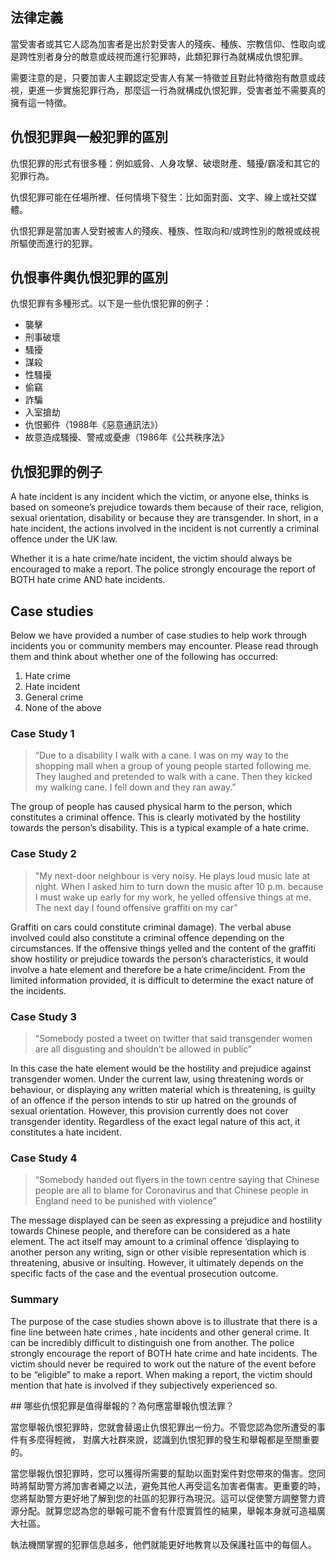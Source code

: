 ## 法律定義

當受害者或其它人認為加害者是出於對受害人的殘疾、種族、宗教信仰、性取向或是跨性別者身分的敵意或歧視而進行犯罪時，此類犯罪行為就構成仇恨犯罪。

需要注意的是，只要加害人主觀認定受害人有某一特徵並且對此特徵抱有敵意或歧視，更進一步實施犯罪行為，那麼這一行為就構成仇恨犯罪，受害者並不需要真的擁有這一特徵。

## 仇恨犯罪與一般犯罪的區別

仇恨犯罪的形式有很多種：例如威脅、人身攻擊、破壞財產、騷擾/霸凌和其它的犯罪行為。

仇恨犯罪可能在任場所裡、任何情境下發生：比如面對面、文字、線上或社交媒體。

仇恨犯罪是當加害人受對被害人的殘疾、種族、性取向和/或跨性別的敵視或歧視所驅使而進行的犯罪。

## 仇恨事件輿仇恨犯罪的區別

仇恨犯罪有多種形式。以下是一些仇恨犯罪的例子：​
- 襲擊
- 刑事破壞
- 騷擾
- 謀殺
- 性騷擾
- 偷竊
- 詐騙
- 入室搶劫
- ​仇恨郵件（1988年《惡意通訊法》）
- ​故意造成騷擾、警戒或憂慮（1986年《公共秩序法》

## 仇恨犯罪的例子

A hate incident is any incident which the victim, or anyone else, thinks is based on someone’s prejudice towards them because of their race, religion, sexual orientation, disability or because they are transgender. In short, in a hate incident, the actions involved in the incident is not currently a criminal offence under the UK law.

Whether it is a hate crime/hate incident, the victim should always be encouraged to make a report. The police strongly encourage the report of BOTH hate crime AND hate incidents.


## Case studies
Below we have provided a number of case studies to help work through incidents you or community members may encounter. Please read through them and think about whether one of the following has occurred:

1. Hate crime
2. Hate incident
3. General crime
4. None of the above

### Case Study 1

>  “Due to a disability I walk with a cane. I was on my way to the shopping mall when a group of young people started following me. They laughed and pretended to walk with a cane. Then they kicked my walking cane. I fell down and they ran away.”

The group of people has caused physical harm to the person, which constitutes a criminal offence. This is clearly motivated by the hostility towards the person’s disability. This is a typical example of a hate crime.

### Case Study 2

> "My next-door neighbour is very noisy. He plays loud music late at night. When I asked him to turn down the music after 10 p.m. because I must wake up early for my work, he yelled offensive things at me. The next day I found offensive graffiti on my car”

Graffiti on cars could constitute criminal damage). The verbal abuse involved could also constitute a criminal offence depending on the circumstances. If the offensive things yelled and the content of the graffiti show hostility or prejudice towards the person’s characteristics, it would involve a hate element and therefore be a hate crime/incident. From the limited information provided, it is difficult to determine the exact nature of the incidents.

### Case Study 3

>  “Somebody posted a tweet on twitter that said transgender women are all disgusting and shouldn’t be allowed in public”

In this case the hate element would be the hostility and prejudice against transgender women.  Under the current law, using threatening words or behaviour, or displaying any written material which is threatening, is guilty of an offence if the person intends  to stir up hatred on the grounds of sexual orientation.  However, this provision currently does not cover transgender identity. Regardless of the exact legal nature of this act, it constitutes a hate incident.

### Case Study 4

> “Somebody handed out flyers in the town centre saying that Chinese people are all to blame for Coronavirus and that Chinese people in England need to be punished with violence”

The message displayed can be seen as expressing a prejudice and hostility towards Chinese people, and therefore can be considered as a hate element. The act itself may amount to a criminal offence ‘displaying to another person any writing, sign or other visible representation which is threatening, abusive or insulting. 	However, it ultimately depends on the specific facts of the case and the eventual prosecution outcome.

### Summary

The purpose of the case studies shown above is to illustrate that there is a fine line between hate crimes , hate incidents and other general crime. It can be incredibly difficult to distinguish one from another. The police strongly encourage the report of BOTH hate crime and hate incidents. The victim should never be required to work out the nature of the event before to be “eligible” to make a report. When making a report, the victim should mention that hate is involved if they subjectively experienced so.

## 哪些仇恨犯罪是值得舉報的？為何應當舉報仇恨法罪？

當您舉報仇恨犯罪時，您就會替遏止仇恨犯罪出一份力。不管您認為您所遭受的事件有多麼得輕微， 對廣大社群來說，認識到仇恨犯罪的發生和舉報都是至關重要的。

​當您舉報仇恨犯罪時，您可以獲得所需要的幫助以面對案件對您帶來的傷害。您同時將幫助警方將加害者繩之以法，避免其他人再受這名加害者傷害。更重要的時，您將幫助警方更好地了解到您的社區的犯罪行為現況。這可以促使警方調整警力資源分配。就算您認為您的舉報可能不會有什麼實質性的結果，舉報本身就可造福廣大社區。

​​執法機關掌握的犯罪信息越多，他們就能更好地教育以及保護社區中的每個人。  　　
